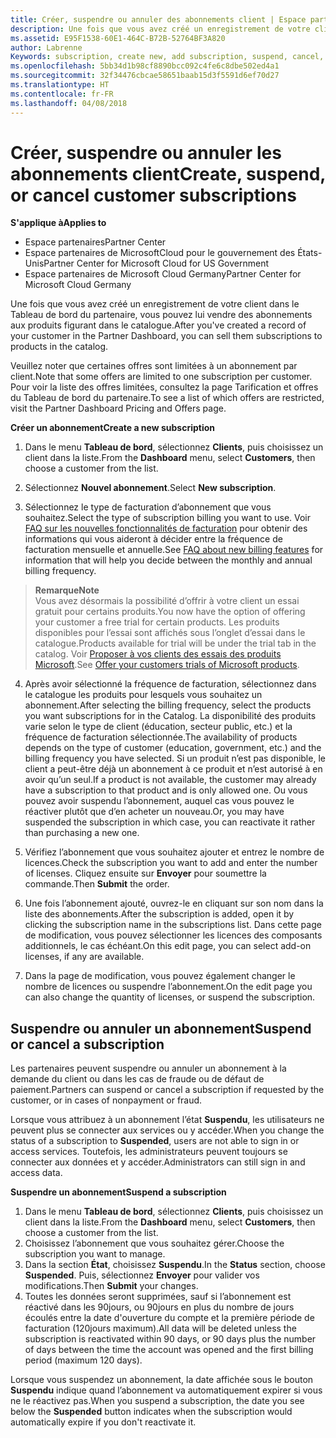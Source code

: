 ```yaml
---
title: Créer, suspendre ou annuler des abonnements client | Espace partenaires
description: Une fois que vous avez créé un enregistrement de votre client dans l’Espace partenaires, vous pouvez lui vendre des abonnements aux produits figurant dans le catalogue.
ms.assetid: E95F1538-60E1-464C-B72B-52764BF3A820
author: Labrenne
Keywords: subscription, create new, add subscription, suspend, cancel,
ms.openlocfilehash: 5bb34d1b98cf8890bcc092c4fe6c8dbe502ed4a1
ms.sourcegitcommit: 32f34476cbcae58651baab15d3f5591d6ef70d27
ms.translationtype: HT
ms.contentlocale: fr-FR
ms.lasthandoff: 04/08/2018
---
```

# <a name="create-suspend-or-cancel-customer-subscriptions"></a><span data-ttu-id="2d9f9-103">Créer, suspendre ou annuler les abonnements client</span><span class="sxs-lookup"><span data-stu-id="2d9f9-103">Create, suspend, or cancel customer subscriptions</span></span>

**<span data-ttu-id="2d9f9-104">S'applique à</span><span class="sxs-lookup"><span data-stu-id="2d9f9-104">Applies to</span></span>**

-  <span data-ttu-id="2d9f9-105">Espace partenaires</span><span class="sxs-lookup"><span data-stu-id="2d9f9-105">Partner Center</span></span>
-  <span data-ttu-id="2d9f9-106">Espace partenaires de MicrosoftCloud pour le gouvernement des États-Unis</span><span class="sxs-lookup"><span data-stu-id="2d9f9-106">Partner Center for Microsoft Cloud for US Government</span></span>
-  <span data-ttu-id="2d9f9-107">Espace partenaires de Microsoft Cloud Germany</span><span class="sxs-lookup"><span data-stu-id="2d9f9-107">Partner Center for Microsoft Cloud Germany</span></span>

<span data-ttu-id="2d9f9-108">Une fois que vous avez créé un enregistrement de votre client dans le Tableau de bord du partenaire, vous pouvez lui vendre des abonnements aux produits figurant dans le catalogue.</span><span class="sxs-lookup"><span data-stu-id="2d9f9-108">After you've created a record of your customer in the Partner Dashboard, you can sell them subscriptions to products in the catalog.</span></span>

<span data-ttu-id="2d9f9-109">Veuillez noter que certaines offres sont limitées à un abonnement par client.</span><span class="sxs-lookup"><span data-stu-id="2d9f9-109">Note that some offers are limited to one subscription per customer.</span></span> <span data-ttu-id="2d9f9-110">Pour voir la liste des offres limitées, consultez la page Tarification et offres du Tableau de bord du partenaire.</span><span class="sxs-lookup"><span data-stu-id="2d9f9-110">To see a list of which offers are restricted, visit the Partner Dashboard Pricing and Offers page.</span></span> 


**<span data-ttu-id="2d9f9-111">Créer un abonnement</span><span class="sxs-lookup"><span data-stu-id="2d9f9-111">Create a new subscription</span></span>**

1.  <span data-ttu-id="2d9f9-112">Dans le menu **Tableau de bord**, sélectionnez **Clients**, puis choisissez un client dans la liste.</span><span class="sxs-lookup"><span data-stu-id="2d9f9-112">From the **Dashboard** menu, select **Customers**, then choose a customer from the list.</span></span>

2.  <span data-ttu-id="2d9f9-113">Sélectionnez **Nouvel abonnement**.</span><span class="sxs-lookup"><span data-stu-id="2d9f9-113">Select **New subscription**.</span></span>

3.  <span data-ttu-id="2d9f9-114">Sélectionnez le type de facturation d’abonnement que vous souhaitez.</span><span class="sxs-lookup"><span data-stu-id="2d9f9-114">Select the type of subscription billing you want to use.</span></span>  <span data-ttu-id="2d9f9-115">Voir [FAQ sur les nouvelles fonctionnalités de facturation](faq-about-new-billing-features.md) pour obtenir des informations qui vous aideront à décider entre la fréquence de facturation mensuelle et annuelle.</span><span class="sxs-lookup"><span data-stu-id="2d9f9-115">See [FAQ about new billing features](faq-about-new-billing-features.md) for information that will help you decide between the monthly and annual billing frequency.</span></span>
 
 >**<span data-ttu-id="2d9f9-116">Remarque</span><span class="sxs-lookup"><span data-stu-id="2d9f9-116">Note</span></span>**<br> <span data-ttu-id="2d9f9-117">Vous avez désormais la possibilité d’offrir à votre client un essai gratuit pour certains produits.</span><span class="sxs-lookup"><span data-stu-id="2d9f9-117">You now have the option of offering your customer a free trial for certain products.</span></span> <span data-ttu-id="2d9f9-118">Les produits disponibles pour l’essai sont affichés sous l’onglet d’essai dans le catalogue.</span><span class="sxs-lookup"><span data-stu-id="2d9f9-118">Products available for trial will be under the trial tab in the catalog.</span></span> <span data-ttu-id="2d9f9-119">Voir [Proposer à vos clients des essais des produits Microsoft](offer-your-customers-trials-of-microsoft-products.md).</span><span class="sxs-lookup"><span data-stu-id="2d9f9-119">See [Offer your customers trials of Microsoft products](offer-your-customers-trials-of-microsoft-products.md).</span></span>

 
4. <span data-ttu-id="2d9f9-120">Après avoir sélectionné la fréquence de facturation, sélectionnez dans le catalogue les produits pour lesquels vous souhaitez un abonnement.</span><span class="sxs-lookup"><span data-stu-id="2d9f9-120">After selecting the billing frequency, select the products you want subscriptions for in the Catalog.</span></span> <span data-ttu-id="2d9f9-121">La disponibilité des produits varie selon le type de client (éducation, secteur public, etc.) et la fréquence de facturation sélectionnée.</span><span class="sxs-lookup"><span data-stu-id="2d9f9-121">The availability of products depends on the type of customer (education, government, etc.) and the billing frequency you have selected.</span></span> <span data-ttu-id="2d9f9-122">Si un produit n’est pas disponible, le client a peut-être déjà un abonnement à ce produit et n’est autorisé à en avoir qu’un seul.</span><span class="sxs-lookup"><span data-stu-id="2d9f9-122">If a product is not available, the customer may already have a subscription to that product and is only allowed one.</span></span> <span data-ttu-id="2d9f9-123">Ou vous pouvez avoir suspendu l’abonnement, auquel cas vous pouvez le réactiver plutôt que d’en acheter un nouveau.</span><span class="sxs-lookup"><span data-stu-id="2d9f9-123">Or, you may have suspended the subscription in which case, you can reactivate it rather than purchasing a new one.</span></span>

5. <span data-ttu-id="2d9f9-124">Vérifiez l’abonnement que vous souhaitez ajouter et entrez le nombre de licences.</span><span class="sxs-lookup"><span data-stu-id="2d9f9-124">Check the subscription you want to add and enter the number of licenses.</span></span> <span data-ttu-id="2d9f9-125">Cliquez ensuite sur **Envoyer** pour soumettre la commande.</span><span class="sxs-lookup"><span data-stu-id="2d9f9-125">Then **Submit** the order.</span></span>

6.  <span data-ttu-id="2d9f9-126">Une fois l’abonnement ajouté, ouvrez-le en cliquant sur son nom dans la liste des abonnements.</span><span class="sxs-lookup"><span data-stu-id="2d9f9-126">After the subscription is added, open it by clicking the subscription name in the subscriptions list.</span></span> <span data-ttu-id="2d9f9-127">Dans cette page de modification, vous pouvez sélectionner les licences des composants additionnels, le cas échéant.</span><span class="sxs-lookup"><span data-stu-id="2d9f9-127">On this edit page, you can select add-on licenses, if any are available.</span></span>

7.  <span data-ttu-id="2d9f9-128">Dans la page de modification, vous pouvez également changer le nombre de licences ou suspendre l’abonnement.</span><span class="sxs-lookup"><span data-stu-id="2d9f9-128">On the edit page you can also change the quantity of licenses, or suspend the subscription.</span></span>

## <a name="suspend-or-cancel-a-subscription"></a><span data-ttu-id="2d9f9-129">Suspendre ou annuler un abonnement</span><span class="sxs-lookup"><span data-stu-id="2d9f9-129">Suspend or cancel a subscription</span></span>

<span data-ttu-id="2d9f9-130">Les partenaires peuvent suspendre ou annuler un abonnement à la demande du client ou dans les cas de fraude ou de défaut de paiement.</span><span class="sxs-lookup"><span data-stu-id="2d9f9-130">Partners can suspend or cancel a subscription if requested by the customer, or in cases of nonpayment or fraud.</span></span>

<span data-ttu-id="2d9f9-131">Lorsque vous attribuez à un abonnement l’état **Suspendu**, les utilisateurs ne peuvent plus se connecter aux services ou y accéder.</span><span class="sxs-lookup"><span data-stu-id="2d9f9-131">When you change the status of a subscription to **Suspended**, users are not able to sign in or access services.</span></span> <span data-ttu-id="2d9f9-132">Toutefois, les administrateurs peuvent toujours se connecter aux données et y accéder.</span><span class="sxs-lookup"><span data-stu-id="2d9f9-132">Administrators can still sign in and access data.</span></span>

**<span data-ttu-id="2d9f9-133">Suspendre un abonnement</span><span class="sxs-lookup"><span data-stu-id="2d9f9-133">Suspend a subscription</span></span>**

1.  <span data-ttu-id="2d9f9-134">Dans le menu **Tableau de bord**, sélectionnez **Clients**, puis choisissez un client dans la liste.</span><span class="sxs-lookup"><span data-stu-id="2d9f9-134">From the **Dashboard** menu, select **Customers**, then choose a customer from the list.</span></span>
2.  <span data-ttu-id="2d9f9-135">Choisissez l’abonnement que vous souhaitez gérer.</span><span class="sxs-lookup"><span data-stu-id="2d9f9-135">Choose the subscription you want to manage.</span></span>
3.  <span data-ttu-id="2d9f9-136">Dans la section **État**, choisissez **Suspendu**.</span><span class="sxs-lookup"><span data-stu-id="2d9f9-136">In the **Status** section, choose **Suspended**.</span></span> <span data-ttu-id="2d9f9-137">Puis, sélectionnez **Envoyer** pour valider vos modifications.</span><span class="sxs-lookup"><span data-stu-id="2d9f9-137">Then **Submit** your changes.</span></span>
4.  <span data-ttu-id="2d9f9-138">Toutes les données seront supprimées, sauf si l’abonnement est réactivé dans les 90jours, ou 90jours en plus du nombre de jours écoulés entre la date d'ouverture du compte et la première période de facturation (120jours maximum).</span><span class="sxs-lookup"><span data-stu-id="2d9f9-138">All data will be deleted unless the subscription is reactivated within 90 days, or 90 days plus the number of days between the time the account was opened and the first billing period (maximum 120 days).</span></span>

<span data-ttu-id="2d9f9-139">Lorsque vous suspendez un abonnement, la date affichée sous le bouton **Suspendu** indique quand l’abonnement va automatiquement expirer si vous ne le réactivez pas.</span><span class="sxs-lookup"><span data-stu-id="2d9f9-139">When you suspend a subscription, the date you see below the **Suspended** button indicates when the subscription would automatically expire if you don't reactivate it.</span></span> 




 



